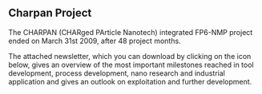 ## Charpan Project

The CHARPAN (CHARged PArticle Nanotech) integrated FP6-NMP project ended on March 31st 2009, after 48 project months.
<!--break-->
The attached newsletter, which you can download by clicking on the icon below, gives an overview of the most important milestones reached in tool development, process development, nano research and
industrial application and gives an outlook on exploitation and further development.